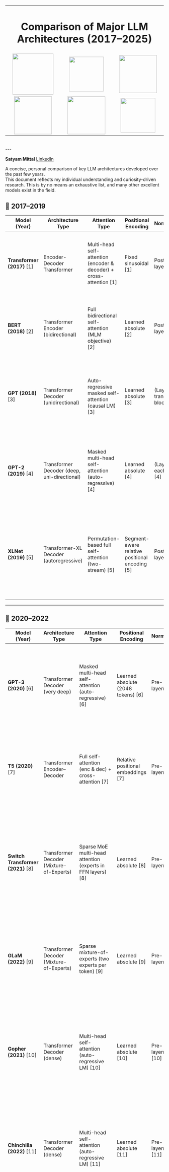 
<div align="center">

<table style="border-collapse: collapse; margin: auto;">
  <tr>
    <td colspan="3" align="center">
      <h1><strong>Comparison of Major LLM Architectures (2017–2025)</strong></h1>
    </td>
  </tr>
    <br>
    <br>
    <br>
  <tr align="center">
    <td align="center"><img src="/Users/satyammittal/AI-ML/concepts-interview-experience/image.png" width="130"/>
    </td>
    <td align="center"><img src="/Users/satyammittal/AI-ML/concepts-interview-experience/image copy.png" width="110"/>
    </td>
    <td align="center"><img src="/Users/satyammittal/AI-ML/concepts-interview-experience/image copy 2.png" width="120"/>
    </td>
  </tr>
    <br>
  <tr align="center">
    <td align="center"><img src="/Users/satyammittal/AI-ML/concepts-interview-experience/image copy 3.png" width="120"/>
    </td>
    <td align="center"><img src="/Users/satyammittal/AI-ML/concepts-interview-experience/image copy 4.png" width="120"/>
    </td>
    <td align="center"><img src="/Users/satyammittal/AI-ML/concepts-interview-experience/image copy 5.png" width="110"/>
    </td>
  </tr>
</table>
</div>


<br>
<br>
---

**Satyam Mittal**  [LinkedIn](https://www.linkedin.com/in/satyamittal/)
<br>

A concise, personal comparison of key LLM architectures developed over the past few years.  
This document reflects my individual understanding and curiosity-driven research. This is by no means an exhaustive list, and many other excellent models exist in the field.


<div style="page-break-after: always;"></div>




## 🎯 2017–2019

| Model (Year)       | Architecture Type                 | Attention Type                     | Positional Encoding      | Normalization     | Activation | Parameters               | Training Data                                  | Context Length        | Innovations                                                                       | Training Strategies                                                   | Capabilities                                                   |
|--------------------|-----------------------------------|------------------------------------|--------------------------|-------------------|------------|--------------------------|------------------------------------------------|-----------------------|------------------------------------------------------------------------------------|-----------------------------------------------------------------------|----------------------------------------------------------------|
| **Transformer (2017)** [1] | Encoder-Decoder Transformer       | Multi-head self-attention (encoder & decoder) + cross-attention [1] | Fixed sinusoidal [1]      | Post-layernorm [1] | ReLU [1]   | ~65M (base model) [1]     | WMT14 translation corpora (e.g., 4.5M sentence pairs En→De) [1] | 512 tokens [1]        | Introduced self-attention to replace recurrent networks, enabling parallel sequence processing [1] | Supervised learning on translation tasks; residual connections, layer normalization, Adam optimizer [1] | Dramatically improved machine translation quality and speed; became foundational architecture for subsequent LLMs [1] |
| **BERT (2018)** [2]       | Transformer Encoder (bidirectional) | Full bidirectional self-attention (MLM objective) [2]          | Learned absolute [2]      | Post-layernorm [2] | GELU [2]   | 110M (Base), 340M (Large) [2] | BooksCorpus + English Wikipedia (3.3B words total) [2]         | 512 tokens [2]        | Masked Language Modeling and Next Sentence Prediction for deep bidirectional context understanding [2] | Unsupervised pre-training on large text corpus, then task-specific fine-tuning (transfer learning) [2] | Set new state-of-the-art on many NLP tasks (GLUE, QA) via contextualized embeddings and fine-tuning [2] |
| **GPT (2018)** [3]        | Transformer Decoder (unidirectional) | Auto-regressive masked self-attention (causal LM) [3]          | Learned absolute [3]      | (Layernorm in transformer blocks) [3] | GELU [3]   | 117M [3]                  | BookCorpus (700M words of novels) [3]                         | 512 tokens [3]        | First to use generative pre-training for language understanding tasks, demonstrating transfer learning from unsupervised LM [3] | Unsupervised language model pre-training on unlabeled text, followed by supervised fine-tuning on each task [3] | Outperformed task-specific architectures on 9 of 12 NLP tasks via pre-trained knowledge, showing power of generative pre-training [3] |
| **GPT-2 (2019)** [4]      | Transformer Decoder (deep, uni-directional) | Masked multi-head self-attention (auto-regressive) [4]         | Learned absolute [4]      | (Layernorm in each layer) [4] | GELU [4]   | 1.5 billion [4]           | WebText (8M web pages from Reddit links, ~40 GB) [4]          | 1024 tokens [4]       | Demonstrated that much larger unsupervised language models can generate coherent long-form text [4] | Generative pre-training on vast internet text; no fine-tuning, evaluated zero-shot on tasks [4]         | Achieved notable zero-shot performance on diverse tasks (QA, translation, summarization), indicating emergent multitask learning abilities [4] |
| **XLNet (2019)** [5]      | Transformer-XL Decoder (autoregressive) | Permutation-based full self-attention (two-stream) [5]         | Segment-aware relative positional encoding [5] | Post-layernorm [5] | GELU [5]   | 340M (Large) [5]           | Diverse large text corpora (Google Books, Wikipedia, Giga5, ClueWeb, Common Crawl) [5] | 512 tokens [5]        | Generalized autoregressive pre-training that leverages all context positions (permuted order) instead of masking [5] | Memory-augmented Transformer (recurrence from Transformer-XL) with two-stream attention; trained with permutation language modeling objective [5] | Outperformed BERT on NLP benchmarks (e.g., GLUE) by capturing bidirectional context without an explicit mask, improving downstream task performance [5] |

---

## 🎯 2020–2022

| Model (Year)         | Architecture Type             | Attention Type                   | Positional Encoding       | Normalization     | Activation        | Parameters                 | Training Data                                            | Context Length        | Innovations                                                                        | Training Strategies                                                        | Capabilities                                                             |
|----------------------|------------------------------|----------------------------------|---------------------------|-------------------|--------------------|----------------------------|----------------------------------------------------------|-----------------------|-------------------------------------------------------------------------------------|-------------------------------------------------------------------------|---------------------------------------------------------------------------|
| **GPT-3 (2020)** [6]      | Transformer Decoder (very deep) | Masked multi-head self-attention (auto-regressive) [6]    | Learned absolute (2048 tokens) [6] | Pre-layernorm [6] | GELU [6]           | 175 billion [6]            | ~300B tokens from Common Crawl, WebText2, Books, Wikipedia [6] | 2048 tokens [6]       | Massive scale showed emergent few-shot learning — model can perform tasks from prompts without fine-tuning [6] | Trained on extremely large corpus with mixed precision and model-parallelism across GPUs; no task-specific fine-tuning required for evaluation [6] | Achieved state-of-the-art in few-shot and zero-shot settings on many NLP tasks; demonstrated the benefits of scale for versatility [6] |
| **T5 (2020)** [7]         | Transformer Encoder–Decoder   | Full self-attention (enc & dec) + cross-attention [7]    | Relative positional embeddings [7] | Pre-layernorm [7] | ReLU (with variants explored) [7] | 11 billion (largest) [7]    | C4 (Colossal Cleaned Common Crawl, ~750 GB text) [7]             | 512 tokens [7]        | Unified “text-to-text” framework – model treats every NLP task (translation, QA, summarization, etc.) as text generation [7] | Unsupervised pre-training on C4 corpus with a denoising objective; followed by task-specific fine-tuning in a text-to-text format [7] | Achieved state-of-the-art on numerous benchmarks with one model applicable to all tasks; open-sourced in various sizes for flexible fine-tuning [7] |
| **Switch Transformer (2021)** [8] | Transformer Decoder (Mixture-of-Experts) | Sparse MoE multi-head attention (experts in FFN layers) [8] | Learned absolute [8]       | Pre-layernorm [8] | SwiGLU [8]         | 1.6 trillion (with 64 experts, ~26B active per token) [8] | C4 corpus (same as T5) [8]                                   | 2048 tokens [8]       | Introduced conditional computation: uses routing to activate one expert feed-forward network per token, enabling extreme scale with efficient compute [8] | MoE training with load-balancing loss to ensure experts are utilized; scaled on TPU pods (Pathways) to reach trillion+ parameters [8] | Matched dense model quality with much lower computational cost; set new scale records (trillion+ parameters) while maintaining strong zero-shot and one-shot performance [8][9] |
| **GLaM (2022)** [9]         | Transformer Decoder (Mixture-of-Experts) | Sparse mixture-of-experts (two experts per token) [9]       | Learned absolute [9]       | Pre-layernorm [9] | GELU [9]          | 1.2 trillion (64 experts, 2 active per token) [9]    | Massive multilingual web corpus (filtered web pages, dialogues, code) [9] | 2048 tokens [9]       | Scaled MoE further with a balanced gating approach (each token routed to 2 experts) for efficiency – 7× parameter count of GPT-3 with 1/3 the energy cost [9] | Pre-trained with sparsely activated experts to reduce FLOPs; required specialized initialization and auxiliary losses for expert balance [9] | Outperformed GPT-3 in zero-/one-shot tasks while using significantly less inference compute per token; demonstrated efficient super-scaling of model capacity [9] |
| **Gopher (2021)** [10]     | Transformer Decoder (dense)  | Multi-head self-attention (auto-regressive LM) [10]      | Learned absolute [10]      | Pre-layernorm [10] | GELU [10]         | 280 billion [10]           | MassiveText dataset (multi-domain text: web, books, news, code) [10] | 2048 tokens [10]      | Systematic study of scaling up to 280B parameters with extensive evaluation on 152 tasks; highlighted strengths (knowledge recall) and weaknesses (logic, math) at scale [10] | Trained on TPU v3 Pod with mixed precision; used distributed training and periodic evaluation to analyze performance trends across model sizes [10] | Showed that increasing model size yields broad knowledge gains but plateaus on certain reasoning tasks, informing later research on data vs. model size trade-offs [10] |
| **Chinchilla (2022)** [11] | Transformer Decoder (dense)  | Multi-head self-attention (auto-regressive LM) [11]      | Learned absolute [11]      | Pre-layernorm [11] | GELU [11]         | 70 billion [11]            | 1.4 trillion tokens of text (MassiveText, 4× Gopher’s data) [11] | 2048 tokens [11]      | Established the compute-optimal model paradigm: a smaller model trained on more data can outperform a larger model trained on less data [11] | Used the same compute budget as Gopher but with 4× training tokens and a 4× smaller model, following new scaling law predictions [11] | Outperformed the 280B Gopher on many benchmarks despite far fewer parameters, demonstrating the importance of adequately scaling data quantity for a given model size [11] |
| **LaMDA (2022)** [12]      | Transformer Decoder (dialogue-optimized) | Multi-head self-attention (conversation LM) [12]        | Learned absolute [12]      | Pre-layernorm [12] | Swish (SiLU) [12]  | 137 billion [12]          | 1.56T words of public dialog data + web text (pre-training) [12] | 2048 tokens [12]      | Specialized for open-ended dialogue, with fine-tuning to improve safety and factual grounding in responses [12] | Pre-trained on dialog-heavy corpus, then fine-tuned with human-annotated data for safety; allowed to consult external tools/APIs during generation (to ground facts) [12] | Produced more engaging, contextually relevant, and safer conversational responses, marking a step toward AI that can hold human-like dialogue [12] |
| **PaLM (2022)** [13]       | Transformer Decoder (dense)  | Multi-head self-attention (auto-regressive LM) [13]      | Rotary positional embedding [13]       | Pre-layernorm [13] | SwiGLU [13]       | 540 billion [13]          | 780B tokens (multilingual web, books, GitHub code, conversations) [13] | 2048 tokens [13]      | Achieved breakthrough few-shot performance, exceeding human average on BIG-bench, and enabled strong multi-step reasoning and code generation [13] | Trained on Pathways system across TPU v4 Pods, leveraging mixed parallelism; incorporated multitask fine-tuning (FLAN) after pre-training for broad capabilities [13] | Set new state-of-the-art on many NLP benchmarks; demonstrated emergent abilities at scale (complex reasoning, coding, multilingual understanding) [13] |
| **InstructGPT / ChatGPT (2022)** [14] | Transformer Decoder (GPT-3.5 series) | Masked multi-head self-attention (with instruction tuning) [14] | Learned absolute [6]      | Pre-layernorm [6] | GELU [6]         | 175B (base model) [6]      | GPT-3’s pre-training data + human-generated dialogues and feedback data [14] | 2048–4096 tokens [14] | Aligned language model with user intentions using Reinforcement Learning from Human Feedback (RLHF), greatly improving helpfulness and safety [14] | Supervised fine-tuning on demonstration data, then RLHF: model outputs rated by humans to train a reward model, and policy optimized via PPO [14] | Delivered far more user-friendly responses than raw GPT-3; reduced harmful outputs and followed instructions better, leading to ChatGPT’s widespread adoption [14] |

---

## 🎯 2023–2025

| Model (Year)         | Architecture Type                | Attention Type                      | Positional Encoding         | Normalization       | Activation        | Parameters                   | Training Data / Domain                                | Context Length            | Innovations                                                                        | Training Strategies                                                         | Capabilities                                                                  |
|----------------------|----------------------------------|-------------------------------------|-----------------------------|---------------------|-------------------|------------------------------|--------------------------------------------------------|---------------------------|-------------------------------------------------------------------------------------|---------------------------------------------------------------------------|-------------------------------------------------------------------------------|
| **GPT-4 (2023)** [15]    | Transformer (dense, multimodal)   | Multi-head self-attention (text & vision inputs) [15]   | Enhanced positional encoding (8k–32k context) [15] | (Details not public) [15] | (Details not public) [15] | **Not disclosed** (estimated ≈1.8T, MoE architecture) [16] | Web text (pre-training); fine-tuned with code and imagery (multimodal) [15] | 8,192 tokens (32,768 in extended version) [15] | Demonstrated powerful few-shot and reasoning abilities, with added vision input capability (accepts images as part of prompt) [15] | Post-trained with human feedback and model self-evaluation for alignment (Reinforcement Learning with human & AI feedback) [15] | Achieved top-level performance on a wide range of tasks (coding, math, vision-language understanding) and exams; significantly more reliable and creative than earlier models [15] |
| **LLaMA (2023)** [17]    | Transformer Decoder (open-source) | Multi-head self-attention (auto-regressive) [17]        | Rotary positional embeddings (RoPE) [17]       | RMSNorm (pre-normalization) [17] | SwiGLU [17]       | 7B–65B (65B largest) [17]       | 1.0T tokens of publicly available text (Common Crawl, Wikipedia, GitHub, etc.) [17] | 2048 tokens [17]          | Open-sourced high-performance foundation model, achieved GPT-3-level performance with 10× fewer parameters by efficient training and architecture tweaks [17] | Trained on curated large-scale dataset with extensive data cleaning and deduplication; utilized novel training efficiencies (such as mixed precision) [17] | Enabled broad research and downstream customization (e.g., fine-tuned chat models) due to open access; foundation for many derivative models (Alpaca, etc.), democratizing LLM research [17] |
| **PaLM 2 (2023)** [18]   | Transformer Decoder (dense)      | Multi-head self-attention (enhanced) [18]             | ALiBi positional bias (longer context) [18]    | Pre-layernorm [18]   | GELU [18]       | 340B (reportedly, “Ultra” model) [18] * | Improved dataset spanning multiple languages, code, and math reasoning data [18] | 4096 tokens [18]          | More compute-efficient than PaLM with improved multilingual and reasoning skills; strong coding ability and domain expertise via focused training data [18] | Trained with an updated mixture of objectives (e.g., supervised learning on reasoning and coding tasks in addition to LM); leveraged prior PaLM insights with reduced parameter count [18] | Achieved superior performance across many benchmarks including logic and translation tasks; formed the backbone of Google’s Bard and enterprise models with faster inference [18] |
| **Claude (2023)** [19]   | Transformer Decoder (aligned AI) | Multi-head self-attention (with long-context support) [20] | Learned absolute (expanded context window) [20] | Pre-layernorm [19] | GELU [19]       | 52B (Claude 1) to 100B+ (Claude 2) [19] * | Conversational and knowledge domains (fine-tuned from a GPT-3.5-like base) [19] | 100,000 tokens (Claude 2, extended context version) [20] | Pioneered “Constitutional AI” to align model behavior via AI feedback rather than only human feedback, yielding a safer yet minimally supervised assistant [19] | Initially fine-tuned with human feedback similar to InstructGPT, then optimized via a set of written principles (a “constitution”) that the AI uses to self-refine its answers [19] | Exhibits high-quality, less toxic dialogue and can handle extremely long documents in a single prompt (100k tokens), enabling analysis of lengthy texts; one of the first serious competitors to OpenAI’s models [20] |
| **Gemini (2023)** [21]   | Multimodal Transformer (text, code, vision, audio) | Multi-modal self-attention integrating different data types [21] | Learned positional + modality-specific encodings [21] | Pre-layernorm [21] | SwiGLU [21]     | >1T parameters [21] | Multimodal and multilingual dataset (web text, images, code, audio, video) [21] | 128k tokens [22] *         | Natively multimodal from the ground up—trained on text and other modalities together, enabling fluid combination of modalities and advanced reasoning abilities [21] | Pre-trained jointly on diverse modalities then fine-tuned with targeted multimodal datasets; incorporates tool use (e.g. search, APIs) and code execution during fine-tuning for “agentic” behavior [21] | Achieved state-of-the-art on vision-language and multimodal benchmarks; capable of complex reasoning and planning across text, images, and more, representing Google DeepMind’s answer to GPT-4 [21] |
| **Mistral (2023)** [25] | Transformer Decoder (dense, efficient) | Sliding-window attention + grouped-query attention (GQA) [25] | Rotary positional embeddings (RoPE) [25] | RMSNorm [25] | SwiGLU [25] | 7B [25] | Public domain English text, code, and reasoning tasks (OpenWeb, StackExchange, etc.) [25] | 8,192 tokens [25] | Optimized for efficiency and performance; improved context window and inference cost compared to LLaMA 2 [25] | Trained on curated high-quality data with attention optimization and efficient token handling [25] | Open-weight model with strong results on open benchmarks and better inference efficiency on edge devices [25] |
| **Qwen-1.5** (2024) [26] | Transformer Decoder (dense) | Multi-head self-attention + GQA [26] | RoPE + extended context window (up to 128K) [26] | RMSNorm [26] | SwiGLU [26] | 0.5B – 72B [26] | Multilingual + code-heavy datasets, instruction tuning [26] | 8k to 128k tokens [26] | Introduced a wide range of open models from lightweight to ultra-scale sizes with strong performance and multilingual support [26] | Instruction tuning, data deduplication, and large-context training pipelines for global use [26] | Versatile, competitive models across open benchmarks in both English and Chinese; notable open-source support via HuggingFace [26] |
| **LLaMA 3** (2024) [27] | Transformer Decoder (dense, efficient) | Multi-head self-attention + GQA [27] | RoPE with longer context support (128k planned) [27] | RMSNorm [27] | SwiGLU [27] | 8B – 65B (current), 400B+ planned [27] | Cleaned Common Crawl, Github, multilingual text, academic papers [27] | 8k–128k tokens [27] | Meta’s next-gen open models with improved alignment, multilingual performance, and code/data reasoning [27] | Fine-tuned on curated datasets with alignment objectives (chat, code, math), trained on Meta’s Research SuperCluster [27] | Intended as GPT-4-class public alternative, with strong few-shot, multilingual, and tool-use capabilities [27] |
| **DeepSeek-R1** (2025) [28] [29] | Transformer Decoder (Mixture-of-Experts) | Multi-head self-attention + MoE feed-forward (32 experts per layer) [28] | ALiBi positional bias (extremely long context) [28] * | Pre-layernorm [28] | GELU [28] | 671 billion (MoE; ~37B parameters active per token) [28] | Broad web and knowledge corpora; specialized logical reasoning datasets [28] | 128,000 tokens [28] | “Reasoning-centric” LLM optimized via large-scale reinforcement learning to excel at step-by-step problem solving and logic tasks, with unprecedented context length [28] | Multi-stage training: pretrained on diverse text, then purely reinforcement learning on reasoning tasks (no supervised fine-tune), plus reward-model guiding and distillation into smaller models [28] | Matches or surpasses similar-sized dense models on math, coding, and logic benchmarks at a fraction of training cost; open-sourced by a Chinese startup, sparking global competitive pressure in advanced AI capabilities [28] |

---

## **🎯 References:**

1. *Attention Is All You Need*, Ashish Vaswani et al., 2017 – NeurIPS. [[Paper](https://arxiv.org/abs/1706.03762)]
2. *BERT: Pre-training of Deep Bidirectional Transformers for Language Understanding*, Jacob Devlin, Ming-Wei Chang, Kenton Lee, & Kristina Toutanova, 2018 – NAACL. [[Paper](https://arxiv.org/abs/1810.04805)]
3. *Improving Language Understanding by Generative Pre-Training*, Alec Radford, Karthik Narasimhan, Tim Salimans, & Ilya Sutskever, 2018 – OpenAI (Technical Report). [[PDF](https://cdn.openai.com/research-covers/language-unsupervised/language_understanding_paper.pdf)]
4. *Language Models are Unsupervised Multitask Learners*, Alec Radford et al., 2019 – OpenAI (Technical Report). [[PDF](https://cdn.openai.com/better-language-models/language_models_are_unsupervised_multitask_learners.pdf)]
5. *XLNet: Generalized Autoregressive Pretraining for Language Understanding*, Zhilin Yang et al., 2019 – NeurIPS. [[Paper](https://arxiv.org/abs/1906.08237)]
6. *Language Models are Few-Shot Learners*, Tom B. Brown et al., 2020 – NeurIPS. [[Paper](https://arxiv.org/abs/2005.14165)]
7. *Exploring the Limits of Transfer Learning with a Unified Text-to-Text Transformer*, Colin Raffel et al., 2020 – J. Machine Learning Research. [[Paper](https://arxiv.org/abs/1910.10683)]
8. *Switch Transformers: Scaling to Trillion Parameter Models with Simple and Efficient Sparsity*, William Fedus, Barret Zoph, & Noam Shazeer, 2021 – JMLR. [[Paper](https://arxiv.org/abs/2101.03961)]
9. *GLaM: Efficient Scaling of Language Models with Mixture-of-Experts*, Nan Du et al., 2022 – ICML. [[Paper](https://arxiv.org/abs/2112.06905)]
10. *Scaling Language Models: Methods, Analysis & Insights from Training Gopher*, Jack W. Rae et al., 2021 – DeepMind (Technical Report). [[Paper](https://arxiv.org/abs/2112.11446)]
11. *Training Compute-Optimal Large Language Models*, Jordan Hoffmann et al., 2022 – DeepMind (NeurIPS). [[Paper](https://arxiv.org/abs/2203.15556)]
12. *LaMDA: Language Models for Dialog Applications*, Romal Thoppilan et al., 2022 – arXiv Preprint. [[Paper](https://arxiv.org/abs/2201.08239)]
13. *PaLM: Scaling Language Modeling with Pathways*, Aakanksha Chowdhery et al., 2022 – arXiv Preprint. [[Paper](https://arxiv.org/abs/2204.02311)]
14. *Training language models to follow instructions with human feedback*, Long Ouyang et al., 2022 – OpenAI (NeurIPS). [[Paper](https://arxiv.org/abs/2203.02155)]
15. *GPT-4 Technical Report*, OpenAI, 2023. [[Paper](https://arxiv.org/abs/2303.08774)]
16. *GPT-4 has more than a trillion parameters – Report*, Matthias Bastian, 2023 – The Decoder. [[Article](https://the-decoder.com/gpt-4-has-a-trillion-parameters/)]
17. *LLaMA: Open and Efficient Foundation Language Models*, Hugo Touvron et al., 2023 – Meta AI. [[Paper](https://arxiv.org/abs/2302.13971)]
18. *PaLM 2 Technical Report*, Rohan Anil et al., 2023 – Google. [[Paper](https://arxiv.org/abs/2305.10403)]
19. *Constitutional AI: Harmlessness from AI Feedback*, Yuntao Bai et al., 2022 – Anthropic. [[Paper](https://arxiv.org/abs/2212.08073)]
20. *Introducing 100K Context Windows*, Anthropic, 2023. [[Blog](https://www.anthropic.com/index/100k-context-windows)]
21. *Gemini: A Family of Highly Capable Multimodal Models* (Technical Report), Google DeepMind, 2023. [[PDF](https://storage.googleapis.com/deepmind-media/gemini/gemini_1_report.pdf)]
24. **Discover AI** - [Youtube channel](https://youtu.be/OqadYwC6oQU?si=vE5hozVxlvQdtKtH)
25. Mistral 7B Technical Report, Mistral AI, 2023. [Blog]
26. Qwen: The Qwen-1.5 Series, Alibaba DAMO Academy, 2024. [HuggingFace]
27. LLaMA 3 Preview, Meta AI, 2024. [Blog]
28. *DeepSeek-R1: Incentivizing Reasoning Capability in LLMs via Reinforcement Learning*, DeepSeek-AI, 2025. [[Paper](https://arxiv.org/abs/2501.12948)]
29. *DeepSeek-R1 model now available in Amazon Bedrock Marketplace...*, Vivek Gangasani, Banu Nagasundaram, Jonathan Evans, & Niithiyn Vijeaswaran, 2025 – AWS Blog. [[Article](https://aws.amazon.com/blogs/machine-learning/deepseek-r1-model-now-available-in-amazon-bedrock-marketplace-and-amazon-sagemaker-jumpstart/)]



## Note:
- The LLMs listed here represent a personal selection from the many published models in recent years, based on what I’ve studied or followed. This is not an exhaustive list, and many excellent models may not be included here.
- This document is designed to keep me updated with growing LLM architectures. It is based on my personal understanding and synthesis of various research papers.
- If you spot any errors or have suggestions for improvement, please feel free to reach out.
- The references mentioned above have been explored over the past few months. There may be more detailed explanations available, and I’d be happy to dig deeper into those if needed.
- Special thanks to ChatGPT for helping with formatting and all the nitty-gritty details etc. :)
